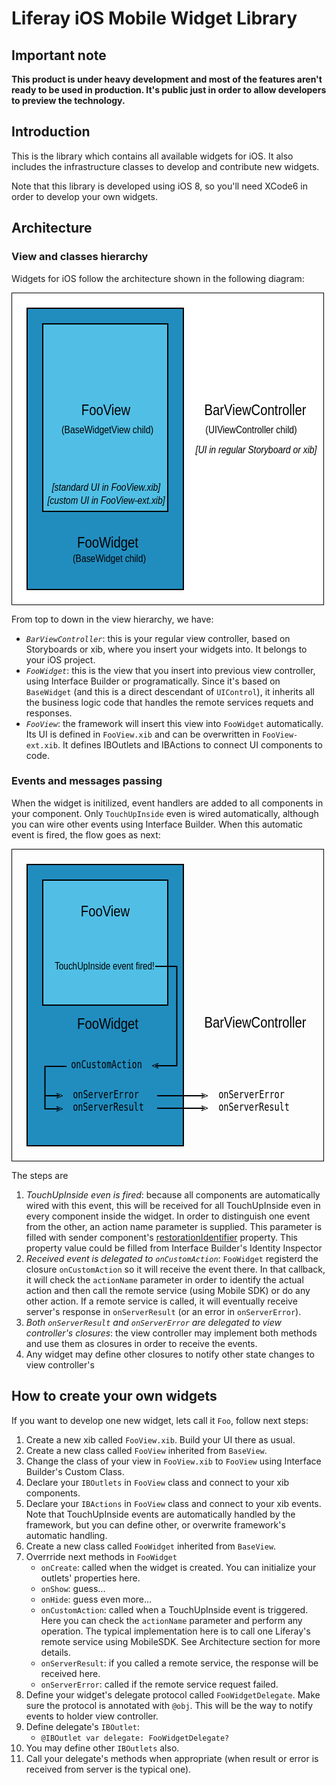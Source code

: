 # Liferay iOS Mobile Widget Library

## Important note
__This product is under heavy development and most of the features aren't ready to be used in production.
It's public just in order to allow developers to preview the technology.__

## Introduction

This is the library which contains all available widgets for iOS. It also includes the infrastructure classes to develop and contribute new widgets.

Note that this library is developed using iOS 8, so you'll need XCode6 in order to develop your own widgets.

## Architecture

### View and classes hierarchy

Widgets for iOS follow the architecture shown in the following diagram:

<svg width="500" height="500" xmlns="http://www.w3.org/2000/svg" xmlns:svg="http://www.w3.org/2000/svg">
 <!-- Created with SVG-edit - http://svg-edit.googlecode.com/ -->
 <g>
  <title>viewcontroller</title>
  <rect stroke="#000000" id="svg_11" height="500" width="500" stroke-width="2" fill="#ffffff"/>
  <text font-style="italic" id="svg_12" stroke="#000000" transform="matrix(0.5820860127806878,0,0,0.7063007265607624,35.586917139384624,66.69722673033888) " xml:space="preserve" text-anchor="middle" font-family="Sans-serif" font-size="24" y="268.98993" x="611.44483" stroke-linecap="null" stroke-linejoin="null" stroke-dasharray="null" stroke-width="0" fill="#000000">[UI in regular Storyboard or xib]</text>
  <text id="svg_1" stroke="#000000" transform="matrix(0.844660222530365,0,0,1,17.980579242110252,0) " xml:space="preserve" text-anchor="middle" font-family="Sans-serif" font-size="24" y="196" x="440.43677" stroke-linecap="null" stroke-linejoin="null" stroke-dasharray="null" stroke-width="0" fill="#000000">BarViewController</text>
  <text id="svg_3" stroke="#000000" transform="matrix(0.5820860127806878,0,0,0.7063007265607624,35.586917139384624,66.69722673033888) " xml:space="preserve" text-anchor="middle" font-family="Sans-serif" font-size="24" y="223.68345" x="597.70116" stroke-linecap="null" stroke-linejoin="null" stroke-dasharray="null" stroke-width="0" fill="#000000">(UIViewController child)</text>
 </g>
 <g display="inline">
  <title>widget</title>
  <rect stroke="#000000" id="svg_8" height="450" width="250" y="25" x="25" stroke-width="2" fill="#218dbf"/>
  <text id="svg_9" stroke="#000000" transform="matrix(0.844660222530365,0,0,1,17.980579242110252,0) " xml:space="preserve" text-anchor="middle" font-family="Sans-serif" font-size="24" y="408" x="161.03448" stroke-linecap="null" stroke-linejoin="null" stroke-dasharray="null" stroke-width="0" fill="#000000">FooWidget</text>
  <text id="svg_10" stroke="#000000" transform="matrix(0.5820860127806878,0,0,0.7063007265607624,35.586917139384624,66.69722673033888) " xml:space="preserve" text-anchor="middle" font-family="Sans-serif" font-size="24" y="515.34392" x="207.72444" stroke-linecap="null" stroke-linejoin="null" stroke-dasharray="null" stroke-width="0" fill="#000000">(BaseWidget child)</text>
 </g>
 <g display="inline">
  <title>view</title>
  <rect stroke="#000000" id="svg_2" height="300" width="200" y="50" x="50" stroke-width="2" fill="#51bfe5"/>
  <text font-style="italic" id="svg_5" stroke="#000000" transform="matrix(0.5820860127806878,0,0,0.7063007265607624,35.586917139384624,66.69722673033888) " xml:space="preserve" text-anchor="middle" font-family="Sans-serif" font-size="24" y="383.67196" x="199.13463" stroke-linecap="null" stroke-linejoin="null" stroke-dasharray="null" stroke-width="0" fill="#000000">[custom UI in FooView-ext.xib]</text>
  <text id="svg_7" stroke="#000000" transform="matrix(0.5820860127806878,0,0,0.7063007265607624,35.586917139384624,66.69722673033888) " xml:space="preserve" text-anchor="middle" font-family="Sans-serif" font-size="24" y="223.68345" x="202.57055" stroke-linecap="null" stroke-linejoin="null" stroke-dasharray="null" stroke-width="0" fill="#000000">(BaseWidgetView child)</text>
  <text stroke="#000000" transform="matrix(0.844660222530365,0,0,1,17.980579242110252,0) " xml:space="preserve" text-anchor="middle" font-family="Sans-serif" font-size="24" id="svg_6" y="196" x="157.48276" stroke-linecap="null" stroke-linejoin="null" stroke-dasharray="null" stroke-width="0" fill="#000000">FooView</text>
  <text font-style="italic" id="svg_4" stroke="#000000" transform="matrix(0.5820860127806878,0,0,0.7063007265607624,35.586917139384624,66.69722673033888) " xml:space="preserve" text-anchor="middle" font-family="Sans-serif" font-size="24" y="353.93958" x="199.13463" stroke-linecap="null" stroke-linejoin="null" stroke-dasharray="null" stroke-width="0" fill="#000000">[standard UI in FooView.xib]</text>
 </g>
</svg>

From top to down in the view hierarchy, we have:

  - _`BarViewController`_: this is your regular view controller, based on Storyboards or xib, where you insert your widgets into. It belongs to your iOS project.
  - _`FooWidget`_: this is the view that you insert into previous view controller, using Interface Builder or programatically. Since it's based on `BaseWidget` (and this is a direct descendant of `UIControl`), it inherits all the business logic code that handles the remote services requets and responses. 
  - _`FooView`_: the framework will insert this view into `FooWidget` automatically. Its UI is defined in `FooView.xib` and can be overwritten in `FooView-ext.xib`. It defines IBOutlets and IBActions to connect UI components to code.


### Events and messages passing

When the widget is initilized, event handlers are added to all components in your component. Only `TouchUpInside` even is wired automatically, although you can wire other events using Interface Builder.
When this automatic event is fired, the flow goes as next:

<svg width="500" height="500" xmlns="http://www.w3.org/2000/svg" xmlns:svg="http://www.w3.org/2000/svg">
 <!-- Created with SVG-edit - http://svg-edit.googlecode.com/ -->
 <defs>
  <marker refY="50" refX="50" markerHeight="5" markerWidth="5" viewBox="0 0 100 100" se_type="leftarrow_o" orient="auto" markerUnits="strokeWidth" id="se_marker_start_svg_17">
   <path stroke-width="10" stroke="#000000" fill="none" d="m0,50l100,40l-30,-40l30,-40z"/>
  </marker>
  <marker refY="50" refX="50" markerHeight="5" markerWidth="5" viewBox="0 0 100 100" se_type="rightarrow_o" orient="auto" markerUnits="strokeWidth" id="se_marker_end_svg_22">
   <path stroke-width="10" stroke="#000000" fill="none" d="m100,50l-100,40l30,-40l-30,-40z"/>
  </marker>
  <marker refY="50" refX="50" markerHeight="5" markerWidth="5" viewBox="0 0 100 100" se_type="rightarrow_o" orient="auto" markerUnits="strokeWidth" id="se_marker_end_svg_23">
   <path stroke-width="10" stroke="#000000" fill="none" d="m100,50l-100,40l30,-40l-30,-40z"/>
  </marker>
  <marker refY="50" refX="50" markerHeight="5" markerWidth="5" viewBox="0 0 100 100" se_type="rightarrow_o" orient="auto" markerUnits="strokeWidth" id="se_marker_end_svg_26">
   <path stroke-width="10" stroke="#000000" fill="none" d="m100,50l-100,40l30,-40l-30,-40z"/>
  </marker>
  <marker refY="50" refX="50" markerHeight="5" markerWidth="5" viewBox="0 0 100 100" se_type="rightarrow_o" orient="auto" markerUnits="strokeWidth" id="se_marker_end_svg_27">
   <path stroke-width="10" stroke="#000000" fill="none" d="m100,50l-100,40l30,-40l-30,-40z"/>
  </marker>
 </defs>
 <g display="inline">
  <title>viewcontroller</title>
  <rect fill-opacity="0" stroke="#000000" id="svg_11" height="500" width="500" stroke-width="2" fill="#000000"/>
  <text id="svg_1" stroke="#000000" transform="matrix(0.844660222530365,0,0,1,17.980579242110252,0) " xml:space="preserve" text-anchor="middle" font-family="Sans-serif" font-size="24" y="286" x="440.43677" stroke-linecap="null" stroke-linejoin="null" stroke-dasharray="null" stroke-width="0" fill="#000000">BarViewController</text>
  <text id="svg_25" stroke="#000000" transform="matrix(0.5626219144302587,0,0,0.6993809671125888,31.16240931137101,40.05126367639916) " xml:space="preserve" text-anchor="middle" font-family="Monospace" font-size="24" y="542.55282" x="634.24084" stroke-linecap="null" stroke-linejoin="null" stroke-dasharray="null" stroke-width="0" fill="#000000">onServerResult</text>
  <text id="svg_24" stroke="#000000" transform="matrix(0.5626219144302587,0,0,0.6993809671125888,31.16240931137101,40.05126367639916) " xml:space="preserve" text-anchor="middle" font-family="Monospace" font-size="24" y="513.9561" x="627.13127" stroke-linecap="null" stroke-linejoin="null" stroke-dasharray="null" stroke-width="0" fill="#000000">onServerError</text>
 </g>
 <g display="inline">
  <title>widget</title>
  <rect stroke="#000000" id="svg_8" height="450" width="250" y="25" x="25" stroke-width="2" fill="#218dbf"/>
  <text id="svg_19" stroke="#000000" transform="matrix(0.5626219144302587,0,0,0.6993809671125888,31.16240931137101,40.05126367639916) " xml:space="preserve" text-anchor="middle" font-family="Monospace" font-size="24" y="513.9561" x="212.99881" stroke-linecap="null" stroke-linejoin="null" stroke-dasharray="null" stroke-width="0" fill="#000000">onServerError</text>
  <text id="svg_9" stroke="#000000" transform="matrix(0.844660222530365,0,0,1,17.980579242110252,0) " xml:space="preserve" text-anchor="middle" font-family="Sans-serif" font-size="24" y="288" x="161.03448" stroke-linecap="null" stroke-linejoin="null" stroke-dasharray="null" stroke-width="0" fill="#000000">FooWidget</text>
  <text style="cursor: move;" id="svg_20" stroke="#000000" transform="matrix(0.5626219144302587,0,0,0.6993809671125888,31.16240931137101,40.05126367639916) " xml:space="preserve" text-anchor="middle" font-family="Monospace" font-size="24" y="542.55282" x="220.10838" stroke-linecap="null" stroke-linejoin="null" stroke-dasharray="null" stroke-width="0" fill="#000000">onServerResult</text>
  <text id="svg_4" stroke="#000000" transform="matrix(0.5626219144302587,0,0,0.6993809671125888,31.16240931137101,40.05126367639916) " xml:space="preserve" text-anchor="middle" font-family="Monospace" font-size="24" y="445.32397" x="214.7762" stroke-linecap="null" stroke-linejoin="null" stroke-dasharray="null" stroke-width="0" fill="#000000">onCustomAction</text>
 </g>
 <g display="inline">
  <title>view</title>
  <rect stroke="#000000" id="svg_2" height="200" width="200" y="50" x="50" stroke-width="2" fill="#51bfe5"/>
  <text style="cursor: move;" id="svg_16" stroke="#000000" transform="matrix(0.5626219144302587,0,0,0.6993809671125888,31.16240931137101,40.05126367639916) " xml:space="preserve" text-anchor="middle" font-family="Sans-serif" font-size="24" y="219.40991" x="209.44402" stroke-linecap="null" stroke-linejoin="null" stroke-dasharray="null" stroke-width="0" fill="#000000">TouchUpInside event fired!</text>
  <text stroke="#000000" transform="matrix(0.844660222530365,0,0,1,17.980579242110252,0) " xml:space="preserve" text-anchor="middle" font-family="Sans-serif" font-size="24" id="svg_6" y="108" x="156.29885" stroke-linecap="null" stroke-linejoin="null" stroke-dasharray="null" stroke-width="0" fill="#000000">FooView</text>
 </g>
 <g>
  <title>arrows</title>
  <line stroke="#000000" id="svg_14" y2="188" x2="265" y1="188" x1="230" stroke-linecap="null" stroke-linejoin="null" stroke-dasharray="null" stroke-width="2" fill="none"/>
  <line stroke="#000000" transform="rotate(90 264.5,267.50000000000006) " id="svg_15" y2="267.5" x2="344.49999" y1="267.5" x1="184.5" stroke-linecap="null" stroke-linejoin="null" stroke-dasharray="null" stroke-width="2" fill="none"/>
  <line marker-start="url(#se_marker_start_svg_17)" id="svg_17" stroke="#000000" y2="347" x2="265" y1="347" x1="230" stroke-linecap="null" stroke-linejoin="null" stroke-dasharray="null" stroke-width="2" fill="none"/>
  <line id="svg_18" stroke="#000000" y2="348" x2="88" y1="348" x1="53" stroke-linecap="null" stroke-linejoin="null" stroke-dasharray="null" stroke-width="2" fill="none"/>
  <line stroke="#000000" id="svg_21" transform="rotate(90 53.49999999999995,382.00000000000006) " y2="382" x2="88" y1="382" x1="19" stroke-linecap="null" stroke-linejoin="null" stroke-dasharray="null" stroke-width="2" fill="none"/>
  <line marker-end="url(#se_marker_end_svg_22)" stroke="#000000" id="svg_22" y2="395" x2="77" y1="395" x1="53" stroke-linecap="null" stroke-linejoin="null" stroke-dasharray="null" stroke-width="2" fill="none"/>
  <line id="svg_23" marker-end="url(#se_marker_end_svg_23)" stroke="#000000" y2="416" x2="77" y1="416" x1="53" stroke-linecap="null" stroke-linejoin="null" stroke-dasharray="null" stroke-width="2" fill="none"/>
  <line stroke="#000000" id="svg_26" marker-end="url(#se_marker_end_svg_26)" y2="395" x2="309" y1="395" x1="233" stroke-linecap="null" stroke-linejoin="null" stroke-dasharray="null" stroke-width="2" fill="none"/>
  <line id="svg_27" stroke="#000000" marker-end="url(#se_marker_end_svg_27)" y2="415" x2="309" y1="415" x1="233" stroke-linecap="null" stroke-linejoin="null" stroke-dasharray="null" stroke-width="2" fill="none"/>
 </g>
</svg>

The steps are

  1. _TouchUpInside even is fired_: because all components are automatically wired with this event, this will be received for all TouchUpInside even in every component inside the widget. In order to distinguish one event from the other, an action name parameter is supplied. This parameter is filled with sender component's [restorationIdentifier](https://developer.apple.com/library/ios/documentation/uikit/reference/uiview_class/uiview/uiview.html#//apple_ref/occ/instp/UIView/restorationIdentifier) property. This property value could be filled from Interface Builder's Identity Inspector
  1. _Received event is delegated to `onCustomAction`_: `FooWidget` registerd the closure `onCustomAction` so it will receive the event there. In that callback, it will check the `actionName` parameter in order to identify the actual action and then call the remote service (using Mobile SDK)  or do any other action. If a remote service is called, it will eventually receive server's response in `onServerResult` (or an error in `onServerError`).
  1. _Both `onServerResult` and `onServerError` are delegated to view controller's closures_: the view controller may implement both methods and use them as closures in order to receive the events.
  1. Any widget may define other closures to notify other state changes to view controller's


## How to create your own widgets
If you want to develop one new widget, lets call it `Foo`, follow next steps:

1. Create a new xib called `FooView.xib`. Build your UI there as usual.
1. Create a new class called `FooView` inherited from `BaseView`.
1. Change the class of your view in `FooView.xib` to `FooView` using Interface Builder's Custom Class.
1. Declare your `IBOutlets` in `FooView` class and connect to your xib components.
1. Declare your `IBActions` in `FooView` class and connect to your xib events. Note that TouchUpInside events are automatically handled by the framework, but you can define other, or overwrite framework's automatic handling.
1. Create a new class called `FooWidget` inherited from `BaseView`.
1. Overrride next methods in `FooWidget`
   - `onCreate`: called when the widget is created. You can initialize your outlets' properties here.
   - `onShow`: guess...
   - `onHide`: guess even more...
   - `onCustomAction`: called when a TouchUpInside event is triggered. Here you can check the `actionName` parameter and perform any operation. The typical implementation here is to call one Liferay's remote service using MobileSDK. See Architecture section for more details. 
   - `onServerResult`: if you called a remote service, the response will be received here.
   - `onServerError`: called if the remote service request failed.
1. Define your widget's delegate protocol called `FooWidgetDelegate`. Make sure the protocol is annotated with `@obj`. This will be the way to notify events to holder view controller.
1. Define delegate's `IBOutlet`:
   - `@IBOutlet var delegate: FooWidgetDelegate?`
1. You may define other `IBOutlets` also.
1. Call your delegate's methods when appropriate (when result or error is received from server is the typical one).


    
    
